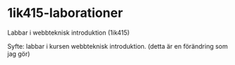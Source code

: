 1ik415-laborationer
===================

Labbar i webbteknisk introduktion (1ik415)

Syfte: labbar i kursen webbteknisk introduktion. (detta är en förändring som jag gör)
